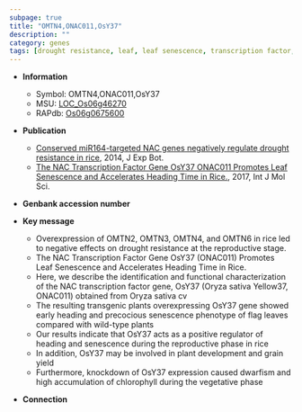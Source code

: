 ```yaml
---
subpage: true
title: "OMTN4,ONAC011,OsY37"
description: ""
category: genes
tags: [drought resistance, leaf, leaf senescence, transcription factor, senescence, grain, development, grain yield, yield, vegetative, reproductive, plant development]
---
```


* **Information**  
    + Symbol: OMTN4,ONAC011,OsY37  
    + MSU: [LOC_Os06g46270](http://rice.plantbiology.msu.edu/cgi-bin/ORF_infopage.cgi?orf=LOC_Os06g46270)  
    + RAPdb: [Os06g0675600](http://rapdb.dna.affrc.go.jp/viewer/gbrowse_details/irgsp1?name=Os06g0675600)  

* **Publication**  
    + [Conserved miR164-targeted NAC genes negatively regulate drought resistance in rice](http://www.ncbi.nlm.nih.gov/pubmed?term=Conserved+miR164-targeted+NAC+genes+negatively+regulate+drought+resistance+in+rice%5BTitle%5D), 2014, J Exp Bot.
    + [The NAC Transcription Factor Gene OsY37 ONAC011 Promotes Leaf Senescence and Accelerates Heading Time in Rice.](http://www.ncbi.nlm.nih.gov/pubmed?term=The+NAC+Transcription+Factor+Gene+OsY37+ONAC011+Promotes+Leaf+Senescence+and+Accelerates+Heading+Time+in+Rice.%5BTitle%5D), 2017, Int J Mol Sci.

* **Genbank accession number**  

* **Key message**  
    + Overexpression of OMTN2, OMTN3, OMTN4, and OMTN6 in rice led to negative effects on drought resistance at the reproductive stage.
    + The NAC Transcription Factor Gene OsY37 (ONAC011) Promotes Leaf Senescence and Accelerates Heading Time in Rice.
    + Here, we describe the identification and functional characterization of the NAC transcription factor gene, OsY37 (Oryza sativa Yellow37, ONAC011) obtained from Oryza sativa cv
    + The resulting transgenic plants overexpressing OsY37 gene showed early heading and precocious senescence phenotype of flag leaves compared with wild-type plants
    + Our results indicate that OsY37 acts as a positive regulator of heading and senescence during the reproductive phase in rice
    + In addition, OsY37 may be involved in plant development and grain yield
    + Furthermore, knockdown of OsY37 expression caused dwarfism and high accumulation of chlorophyll during the vegetative phase

* **Connection**  



